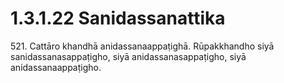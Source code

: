 

# 1.3.1.22 Sanidassanattika





521\. Cattāro khandhā anidassanaappaṭighā. Rūpakkhandho siyā sanidassanasappaṭigho, siyā anidassanasappaṭigho, siyā anidassanaappaṭigho.



